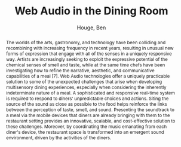 --- 
title: "Web Audio in the Dining Room" 
abstract: "The worlds of the arts, gastronomy, and technology have been colliding and recombining with increasing frequency in recent years, resulting in unusual new forms of expression that engage with all of the senses in a uniquely responsive way. Artists are increasingly seeking to exploit the expressive potential of the chemical senses of smell and taste, while at the same time chefs have been investigating how to refine the narrative, aesthetic, and communicative capabilities of a meal [7]. Web Audio technologies offer a uniquely practicable solution to some of the unexpected challenges that arise when developing multisensory dining experiences, especially when considering the inherently indeterminate nature of a meal. A sophisticated and responsive real-time system is required to respond to diners' unpredictable choices and actions. Siting the source of the sound as close as possible to the food helps reinforce the links between the perception of taste, smell, and sound. Presenting the soundtrack to a meal via the mobile devices that diners are already bringing with them to the restaurant setting provides an innovative, scalable, and cost-effective solution to these challenges. Moreover, by coordinating the music emanating from each diner's device, the restaurant space is transformed into an emergent sound environment, driven by the activities of the diners." 
address: "London" 
author: "Houge, Ben"
webAuthor: "Ben Houge" 
booktitle: "Proceedings of the International Web Audio Conference" 
editor: "Thalmann, Florian and Ewert, Sebastian" 
month: "August"
pages: "" 
publisher: "Queen Mary University of London" 
series: "WAC '17"
track: "Talk"  
year: "2017" 
id: "2017_EA_55" 
tags: year2017
media: https://youtu.be/OpUeyRRPpCo?t=5899 
pdflink: /_data/papers/pdf/2017/2017_55.pdf
ISSN: 2663-5844
---